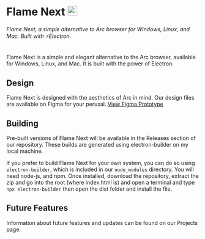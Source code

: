 # Flame Next <img src="bit.ly/3YfYRak" height=25>
<h6>Flame Next, a simple alternative to Arc browser for Windows, Linux, and Mac. Built with ⚡Electron.</h6>
Flame Next is a simple and elegant alternative to the Arc browser, available for Windows, Linux, and Mac. It is built with the power of Electron.

## Design
Flame Next is designed with the aesthetics of Arc in mind. Our design files are available on Figma for your perusal.
[View Figma Prototype](https://www.figma.com/proto/WQk4o72Gd85cnR2dFG0kZ9/Flame-Next-Desktop?type=design&node-id=1-2&t=HxfkMdQN0ZvcwvZm-1&scaling=contain&page-id=0%3A1&starting-point-node-id=1%3A2&mode=design)

## Building
Pre-built versions of Flame Next will be available in the Releases section of our repository. These builds are generated using electron-builder on my local machine.

If you prefer to build Flame Next for your own system, you can do so using `electron-builder`, which is included in our `node_modules` directory. You will need node-js, and npm. Once installed, download the repository, extract the zip and go into the root (where index.html is) and open a terminal and type `npx electron-builder` then open the dist folder and install the file.

## Future Features
Information about future features and updates can be found on our Projects page.

